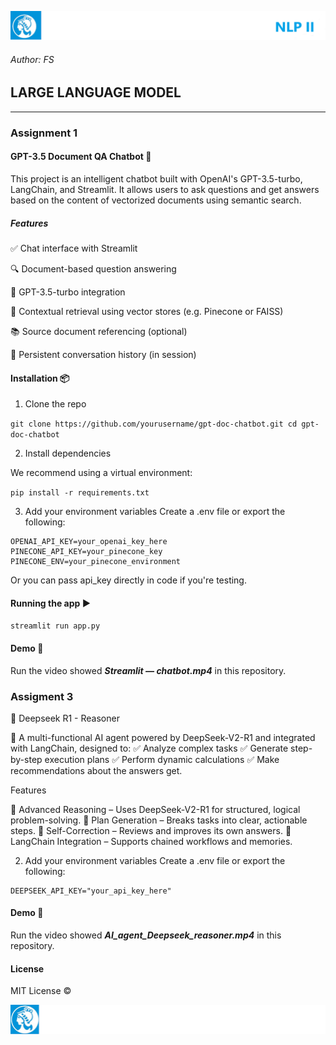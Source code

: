 
![header](doc/imgs/LogoHeader.png)

###### Author: FS

## LARGE LANGUAGE MODEL
-------------------------

### Assignment 1

#### GPT-3.5 Document QA Chatbot 🧠 

This project is an intelligent chatbot built with OpenAI's GPT-3.5-turbo, LangChain, and Streamlit. It allows users to ask questions and get answers based on the content of vectorized documents using semantic search.

##### Features 

✅ Chat interface with Streamlit

🔍 Document-based question answering

🤖 GPT-3.5-turbo integration

🧠 Contextual retrieval using vector stores (e.g. Pinecone or FAISS)

📚 Source document referencing (optional)

💾 Persistent conversation history (in session)

#### Installation  📦 

1. Clone the repo

`git clone https://github.com/yourusername/gpt-doc-chatbot.git
cd gpt-doc-chatbot`

2. Install dependencies

We recommend using a virtual environment:

`pip install -r requirements.txt`

3. Add your environment variables
Create a .env file or export the following:

```
OPENAI_API_KEY=your_openai_key_here
PINECONE_API_KEY=your_pinecone_key
PINECONE_ENV=your_pinecone_environment
```

Or you can pass api_key directly in code if you're testing.

#### Running  the app ▶️ 

`streamlit run app.py`

#### Demo 📸 

Run the video showed ***Streamlit — chatbot.mp4*** in this repository.

### Assigment 3 

🤖 Deepseek R1 - Reasoner

🤖 A multi-functional AI agent powered by DeepSeek-V2-R1 and integrated with LangChain, designed to:
✅ Analyze complex tasks
✅ Generate step-by-step execution plans
✅ Perform dynamic calculations
✅ Make recommendations about the answers get.

Features

🔹 Advanced Reasoning – Uses DeepSeek-V2-R1 for structured, logical problem-solving.
🔹 Plan Generation – Breaks tasks into clear, actionable steps.
🔹 Self-Correction – Reviews and improves its own answers.
🔹 LangChain Integration – Supports chained workflows and memories.

2. Add your environment variables
Create a .env file or export the following:
```
DEEPSEEK_API_KEY="your_api_key_here"
```

#### Demo 📸 

Run the video showed ***AI_agent_Deepseek_reasoner.mp4*** in this repository.

#### License 
MIT License ©

![header](doc/imgs/LogoFooter.png)




